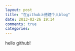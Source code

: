 ```yaml
---
layout: post
title: "在github上搭建个人blog"
date: 2013-02-26 19:14
comments: true
categories: 
---
```

hello github!